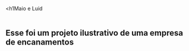 <h1Maio e Luid</h1>
<br>
<br>
<h2>Esse foi um projeto ilustrativo de uma empresa de encanamentos</h2>
